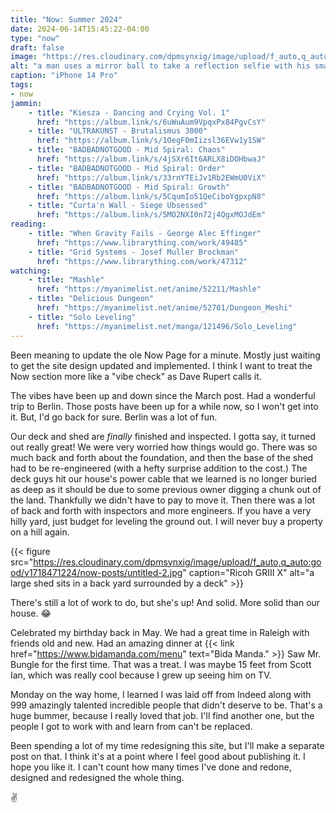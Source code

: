 ```yaml
---
title: "Now: Summer 2024"
date: 2024-06-14T15:45:22-04:00
type: "now"
draft: false
image: "https://res.cloudinary.com/dpmsynxig/image/upload/f_auto,q_auto:good/v1714356040/now-posts/untitled-1-3.jpg"
alt: "a man uses a mirror ball to take a reflection selfie with his smartphone"
caption: "iPhone 14 Pro"
tags:
- now
jammin:
    - title: "Kiesza - Dancing and Crying Vol. 1"
      href: "https://album.link/s/6uWuAum9VpqxPx84PgvCsY"
    - title: "ULTRAKUNST - Brutalismus 3000"
      href: "https://album.link/s/1OegF0mIizsl36EVw1y1SW"
    - title: "BADBADNOTGOOD - Mid Spiral: Chaos"
      href: "https://album.link/s/4jSXr6It6ARLX8iDOHbwaJ"
    - title: "BADBADNOTGOOD - Mid Spiral: Order"
      href: "https://album.link/s/33rnYTEiJv1Rb2EWmU0ViX"
    - title: "BADBADNOTGOOD - Mid Spiral: Growth"
      href: "https://album.link/s/5CqumIo51QeCiboYgpxpN8"
    - title: "Curta'n Wall - Siege Ubsessed"
      href: "https://album.link/s/5MO2NXI0n72j4QgxMOJdEm"
reading:
    - title: "When Gravity Fails - George Alec Effinger"
      href: "https://www.librarything.com/work/49485"
    - title: "Grid Systems - Josef Muller Brockman"
      href: "https://www.librarything.com/work/47312"
watching:
    - title: "Mashle"
      href: "https://myanimelist.net/anime/52211/Mashle"
    - title: "Delicious Dungeon"
      href: "https://myanimelist.net/anime/52701/Dungeon_Meshi"
    - title: "Solo Leveling"
      href: "https://myanimelist.net/manga/121496/Solo_Leveling"
---
```


Been meaning to update the ole Now Page for a minute. Mostly just waiting to get the site design updated and implemented. I think I want to treat the Now section more like a "vibe check" as Dave Rupert calls it.

The vibes have been up and down since the March post. Had a wonderful trip to Berlin. Those posts have been up for a while now, so I won't get into it. But, I'd go back for sure. Berlin was a lot of fun.

Our deck and shed are _finally_ finished and inspected. I gotta say, it turned out really great! We were very worried how things would go. There was so much back and forth about the foundation, and then the base of the shed had to be re-engineered (with a hefty surprise addition to the cost.) The deck guys hit our house's power cable that we learned is no longer buried as deep as it should be due to some previous owner digging a chunk out of the land. Thankfully we didn't have to pay to move it. Then there was a lot of back and forth with inspectors and more engineers. If you have a very hilly yard, just budget for leveling the ground out. I will never buy a property on a hill again.

{{< figure src="https://res.cloudinary.com/dpmsynxig/image/upload/f_auto,q_auto:good/v1718471224/now-posts/untitled-2.jpg" caption="Ricoh GRIII X" alt="a large shed sits in a back yard surrounded by a deck" >}}

There's still a lot of work to do, but she's up! And solid. More solid than our house. 😂

Celebrated my birthday back in May. We had a great time in Raleigh with friends old and new. Had an amazing dinner at {{< link href="https://www.bidamanda.com/menu" text="Bida Manda." >}} Saw Mr. Bungle for the first time. That was a treat. I was maybe 15 feet from Scott Ian, which was really cool because I grew up seeing him on TV.

Monday on the way home, I learned I was laid off from Indeed along with 999 amazingly talented incredible people that didn't deserve to be. That's a huge bummer, because I really loved that job. I'll find another one, but the people I got to work with and learn from can't be replaced.

Been spending a lot of my time redesigning this site, but I'll make a separate post on that. I think it's at a point where I feel good about publishing it. I hope you like it. I can't count how many times I've done and redone, designed and redesigned the whole thing.

✌️
